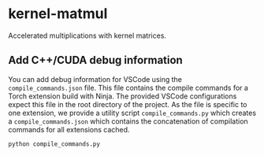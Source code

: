 # kernel-matmul

Accelerated multiplications with kernel matrices.

## Add C++/CUDA debug information
You can add debug information for VSCode using the `compile_commands.json` file.
This file contains the compile commands for a Torch extension build with Ninja.
The provided VSCode configurations expect this file in the root directory of the project.
As the file is specific to one extension, we provide a utility script `compile_commands.py` which creates a `compile_commands.json` which contains the concatenation of compilation commands for all extensions cached.

```python
python compile_commands.py
```
